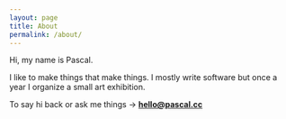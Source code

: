 ```yaml
---
layout: page
title: About
permalink: /about/
---
```


Hi, my name is Pascal.

I like to make things that make things. I mostly write software but once a year I organize a small art exhibition.

To say hi back or ask me things → **[hello@pascal.cc](mailto:hello@pascal.cc)**